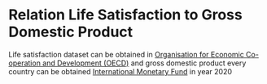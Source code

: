 # Relation Life Satisfaction to Gross Domestic Product

Life satisfaction dataset can be obtained in [Organisation for Economic Co-operation and Development (OECD)](https://stats.oecd.org/index.aspx?DataSetCode=BLI) and gross domestic product every country can be obtained [International Monetary Fund](https://www.imf.org/external/datamapper/NGDPDPC@WEO/OEMDC/ADVEC/WEOWORLD) in year 2020
